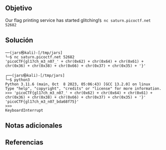 ## Objetivo
Our flag printing service has started glitching!`$ nc saturn.picoctf.net 52682`
## Solución
```
──(jars㉿kali)-[/tmp/jars]
└─$ nc saturn.picoctf.net 52682
'picoCTF{gl17ch_m3_n07_' + chr(0x62) + chr(0x64) + chr(0x61) + chr(0x36) + chr(0x38) + chr(0x66) + chr(0x37) + chr(0x35) + '}'
                                                                                                                                                                                                                                           
┌──(jars㉿kali)-[/tmp/jars]
└─$ python3         
Python 3.11.6 (main, Oct  8 2023, 05:06:43) [GCC 13.2.0] on linux
Type "help", "copyright", "credits" or "license" for more information.
>>> 'picoCTF{gl17ch_m3_n07_' + chr(0x62) + chr(0x64) + chr(0x61) + chr(0x36) + chr(0x38) + chr(0x66) + chr(0x37) + chr(0x35) + '}'
'picoCTF{gl17ch_m3_n07_bda68f75}'
>>> 
KeyboardInterrupt

```
## Notas adicionales
## Referencias 